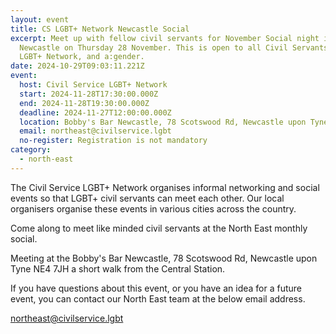 ```yaml
---
layout: event
title: CS LGBT+ Network Newcastle Social
excerpt: Meet up with fellow civil servants for November Social night in
  Newcastle on Thursday 28 November. This is open to all Civil Servants in the
  LGBT+ Network, and a:gender.
date: 2024-10-29T09:03:11.221Z
event:
  host: Civil Service LGBT+ Network
  start: 2024-11-28T17:30:00.000Z
  end: 2024-11-28T19:30:00.000Z
  deadline: 2024-11-27T12:00:00.000Z
  location: Bobby's Bar Newcastle, 78 Scotswood Rd, Newcastle upon Tyne NE4 7JH
  email: northeast@civilservice.lgbt
  no-register: Registration is not mandatory
category:
  - north-east
---
```

The Civil Service LGBT+ Network organises informal networking and social events so that LGBT+ civil servants can meet each other. Our local organisers organise these events in various cities across the country.

Come along to meet like minded civil servants at the North East monthly social.

Meeting at the Bobby's Bar Newcastle, 78 Scotswood Rd, Newcastle upon Tyne NE4 7JH a short walk from the Central Station.

If you have questions about this event, or you have an idea for a future event, you can contact our North East team at the below email address.

[n﻿ortheast@civilservice.lgbt](<mailto:n﻿ortheast@civilservice.lgbt>)